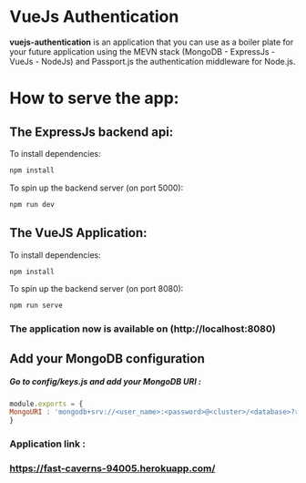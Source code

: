 # VueJs Authentication


**vuejs-authentication** is an application that you can use as a boiler plate for your future application using the MEVN stack (MongoDB - ExpressJs - VueJs - NodeJs) and Passport.js the authentication middleware for Node.js.

# How to serve the app:
## The ExpressJs backend api:
To install dependencies:
```bash
npm install
```
To spin up the backend server (on port 5000):
```bash
npm run dev
```

## The VueJS Application:
To install dependencies:
```bash
npm install
```
To spin up the backend server (on port 8080):
```bash
npm run serve
```
### The application now is available on (http://localhost:8080)

## Add your MongoDB configuration
##### Go to config/keys.js and add your MongoDB URI :

```javascript
module.exports = {
MongoURI : 'mongodb+srv://<user_name>:<password>@<cluster>/<database>?retryWrites=true&w=majority'
}
```
### Application link :

### https://fast-caverns-94005.herokuapp.com/

